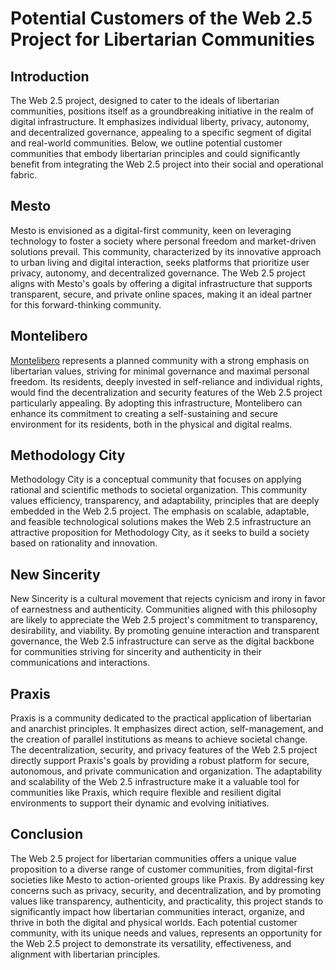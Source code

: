 # Potential Customers of the Web 2.5 Project for Libertarian Communities

## Introduction

The Web 2.5 project, designed to cater to the ideals of libertarian communities, positions itself as a groundbreaking initiative in the realm of digital infrastructure. It emphasizes individual liberty, privacy, autonomy, and decentralized governance, appealing to a specific segment of digital and real-world communities. Below, we outline potential customer communities that embody libertarian principles and could significantly benefit from integrating the Web 2.5 project into their social and operational fabric.

## Mesto

Mesto is envisioned as a digital-first community, keen on leveraging technology to foster a society where personal freedom and market-driven solutions prevail. This community, characterized by its innovative approach to urban living and digital interaction, seeks platforms that prioritize user privacy, autonomy, and decentralized governance. The Web 2.5 project aligns with Mesto's goals by offering a digital infrastructure that supports transparent, secure, and private online spaces, making it an ideal partner for this forward-thinking community.

## Montelibero

[Montelibero](/customers/Montelibero.md) represents a planned community with a strong emphasis on libertarian values, striving for minimal governance and maximal personal freedom. Its residents, deeply invested in self-reliance and individual rights, would find the decentralization and security features of the Web 2.5 project particularly appealing. By adopting this infrastructure, Montelibero can enhance its commitment to creating a self-sustaining and secure environment for its residents, both in the physical and digital realms.

## Methodology City

Methodology City is a conceptual community that focuses on applying rational and scientific methods to societal organization. This community values efficiency, transparency, and adaptability, principles that are deeply embedded in the Web 2.5 project. The emphasis on scalable, adaptable, and feasible technological solutions makes the Web 2.5 infrastructure an attractive proposition for Methodology City, as it seeks to build a society based on rationality and innovation.

## New Sincerity

New Sincerity is a cultural movement that rejects cynicism and irony in favor of earnestness and authenticity. Communities aligned with this philosophy are likely to appreciate the Web 2.5 project's commitment to transparency, desirability, and viability. By promoting genuine interaction and transparent governance, the Web 2.5 infrastructure can serve as the digital backbone for communities striving for sincerity and authenticity in their communications and interactions.

## Praxis

Praxis is a community dedicated to the practical application of libertarian and anarchist principles. It emphasizes direct action, self-management, and the creation of parallel institutions as means to achieve societal change. The decentralization, security, and privacy features of the Web 2.5 project directly support Praxis's goals by providing a robust platform for secure, autonomous, and private communication and organization. The adaptability and scalability of the Web 2.5 infrastructure make it a valuable tool for communities like Praxis, which require flexible and resilient digital environments to support their dynamic and evolving initiatives.

## Conclusion

The Web 2.5 project for libertarian communities offers a unique value proposition to a diverse range of customer communities, from digital-first societies like Mesto to action-oriented groups like Praxis. By addressing key concerns such as privacy, security, and decentralization, and by promoting values like transparency, authenticity, and practicality, this project stands to significantly impact how libertarian communities interact, organize, and thrive in both the digital and physical worlds. Each potential customer community, with its unique needs and values, represents an opportunity for the Web 2.5 project to demonstrate its versatility, effectiveness, and alignment with libertarian principles.
